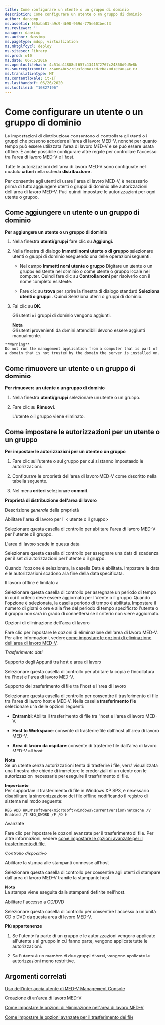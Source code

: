 ```yaml
---
title: Come configurare un utente o un gruppo di dominio
description: Come configurare un utente o un gruppo di dominio
author: dansimp
ms.assetid: 055aba81-a9c9-4b98-969d-775e603becf3
ms.reviewer: ''
manager: dansimp
ms.author: dansimp
ms.pagetype: mdop, virtualization
ms.mktglfcycl: deploy
ms.sitesec: library
ms.prod: w10
ms.date: 06/16/2016
ms.openlocfilehash: 4c51da13808df657c1341572767c24860d9d5e8b
ms.sourcegitcommit: 354664bc527d93f80687cd2eba70d1eea024c7c3
ms.translationtype: MT
ms.contentlocale: it-IT
ms.lasthandoff: 06/26/2020
ms.locfileid: "10827196"
---
```

# Come configurare un utente o un gruppo di dominio


Le impostazioni di distribuzione consentono di controllare gli utenti o i gruppi che possono accedere all'area di lavoro MED-V, nonché per quanto tempo può essere utilizzata l'area di lavoro MED-V e se può essere usata offline. È anche possibile configurare altre regole per controllare l'accesso tra l'area di lavoro MED-V e l'host.

Tutte le autorizzazioni dell'area di lavoro MED-V sono configurate nel modulo **criteri** nella scheda **distribuzione** .

Per consentire agli utenti di usare l'area di lavoro MED-V, è necessario prima di tutto aggiungere utenti o gruppi di dominio alle autorizzazioni dell'area di lavoro MED-V. Puoi quindi impostare le autorizzazioni per ogni utente o gruppo.

## Come aggiungere un utente o un gruppo di dominio


**Per aggiungere un utente o un gruppo di dominio**

1.  Nella finestra **utenti/gruppi** fare clic su **Aggiungi.**

2.  Nella finestra di dialogo **Immetti nomi utente o di gruppo** selezionare utenti o gruppi di dominio eseguendo una delle operazioni seguenti:

    -   Nel campo **Immetti nomi utente o gruppo** Digitare un utente o un gruppo esistente nel dominio o come utente o gruppo locale nel computer. Quindi fare clic su **Controlla nomi** per risolverlo con il nome completo esistente.

    -   Fare clic su **trova** per aprire la finestra di dialogo standard **Seleziona utenti o gruppi** . Quindi Seleziona utenti o gruppi di dominio.

3.  Fai clic su **OK**.

    Gli utenti o i gruppi di dominio vengono aggiunti.

    **Nota**  
    Gli utenti provenienti da domini attendibili devono essere aggiunti manualmente.



~~~
**Warning**  
Do not run the management application from a computer that is part of a domain that is not trusted by the domain the server is installed on.
~~~



## Come rimuovere un utente o un gruppo di dominio


**Per rimuovere un utente o un gruppo di dominio**

1.  Nella finestra **utenti/gruppi** selezionare un utente o un gruppo.

2.  Fare clic su **Rimuovi**.

    L'utente o il gruppo viene eliminato.

## Come impostare le autorizzazioni per un utente o un gruppo


**Per impostare le autorizzazioni per un utente o un gruppo**

1.  Fare clic sull'utente o sul gruppo per cui si stanno impostando le autorizzazioni.

2.  Configurare le proprietà dell'area di lavoro MED-V come descritto nella tabella seguente.

3.  Nel menu **criteri** selezionare **commit**.

**Proprietà di distribuzione dell'area di lavoro**

Descrizione *generale* della proprietà

Abilitare l'area di lavoro per l' &lt; utente o il gruppo&gt;

Selezionare questa casella di controllo per abilitare l'area di lavoro MED-V per l'utente o il gruppo.

L'area di lavoro scade in questa data

Selezionare questa casella di controllo per assegnare una data di scadenza per il set di autorizzazioni per l'utente o il gruppo.

Quando l'opzione è selezionata, la casella Data è abilitata. Impostare la data e le autorizzazioni scadono alla fine della data specificata.

Il lavoro offline è limitato a

Selezionare questa casella di controllo per assegnare un periodo di tempo in cui il criterio deve essere aggiornato per l'utente o il gruppo. Quando l'opzione è selezionata, la casella periodo di tempo è abilitata. Impostare il numero di giorni o ore e alla fine del periodo di tempo specificato l'utente o il gruppo non sarà in grado di connettersi se il criterio non viene aggiornato.

Opzioni di eliminazione dell'area di lavoro

Fare clic per impostare le opzioni di eliminazione dell'area di lavoro MED-V. Per altre informazioni, vedere [come impostare le opzioni di eliminazione dell'area di lavoro MED-V](how-to-set-med-v-workspace-deletion-options.md).

*Trasferimento dati*

Supporto degli Appunti tra host e area di lavoro

Selezionare questa casella di controllo per abilitare la copia e l'incollatura tra l'host e l'area di lavoro MED-V.

Supporto del trasferimento di file tra l'host e l'area di lavoro

Selezionare questa casella di controllo per consentire il trasferimento di file tra l'area di lavoro host e MED-V. Nella casella **trasferimento file** selezionare una delle opzioni seguenti:

-   **Entrambi**: Abilita il trasferimento di file tra l'host e l'area di lavoro MED-V.

-   **Host to Workspace**: consente di trasferire file dall'host all'area di lavoro MED-V.

-   **Area di lavoro da ospitare**: consente di trasferire file dall'area di lavoro MED-V all'host.

**Nota**  
Se un utente senza autorizzazioni tenta di trasferire i file, verrà visualizzata una finestra che chiede di immettere le credenziali di un utente con le autorizzazioni necessarie per eseguire il trasferimento di file.



**Importante**  
Per supportare il trasferimento di file in Windows XP SP3, è necessario disabilitare la sincronizzazione dei file offline modificando il registro di sistema nel modo seguente:

`REG ADD HKLM\software\microsoft\windows\currentversion\netcache /V Enabled /T REG_DWORD /F /D 0`



Avanzate

Fare clic per impostare le opzioni avanzate per il trasferimento di file. Per altre informazioni, vedere [come impostare le opzioni avanzate per il trasferimento di file](how-to-set-advanced-file-transfer-options.md).

*Controllo dispositivo*

Abilitare la stampa alle stampanti connesse all'host

Selezionare questa casella di controllo per consentire agli utenti di stampare dall'area di lavoro MED-V tramite la stampante host.

**Nota**  
La stampa viene eseguita dalle stampanti definite nell'host.



Abilitare l'accesso a CD/DVD

Selezionare questa casella di controllo per consentire l'accesso a un'unità CD o DVD da questa area di lavoro MED-V.



**Più appartenenze**

1.  Se l'utente fa parte di un gruppo e le autorizzazioni vengono applicate all'utente e al gruppo in cui fanno parte, vengono applicate tutte le autorizzazioni.

2.  Se l'utente è un membro di due gruppi diversi, vengono applicate le autorizzazioni meno restrittive.

## Argomenti correlati


[Uso dell'interfaccia utente di MED-V Management Console](using-the-med-v-management-console-user-interface.md)

[Creazione di un'area di lavoro MED-V](creating-a-med-v-workspacemedv-10-sp1.md)

[Come impostare le opzioni di eliminazione nell'area di lavoro MED-V](how-to-set-med-v-workspace-deletion-options.md)

[Come impostare le opzioni avanzate per il trasferimento dei file](how-to-set-advanced-file-transfer-options.md)









